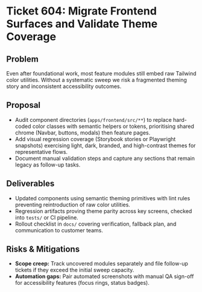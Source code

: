 # Ticket 604: Migrate Frontend Surfaces and Validate Theme Coverage

## Problem
Even after foundational work, most feature modules still embed raw Tailwind color utilities. Without a systematic sweep we risk a fragmented theming story and inconsistent accessibility outcomes.

## Proposal
- Audit component directories (`apps/frontend/src/**`) to replace hard-coded color classes with semantic helpers or tokens, prioritising shared chrome (Navbar, buttons, modals) then feature pages.
- Add visual regression coverage (Storybook stories or Playwright snapshots) exercising light, dark, branded, and high-contrast themes for representative flows.
- Document manual validation steps and capture any sections that remain legacy as follow-up tasks.

## Deliverables
- Updated components using semantic theming primitives with lint rules preventing reintroduction of raw color utilities.
- Regression artifacts proving theme parity across key screens, checked into `tests/` or CI pipeline.
- Rollout checklist in `docs/` covering verification, fallback plan, and communication to customer teams.

## Risks & Mitigations
- **Scope creep:** Track uncovered modules separately and file follow-up tickets if they exceed the initial sweep capacity.
- **Automation gaps:** Pair automated screenshots with manual QA sign-off for accessibility features (focus rings, status badges).

